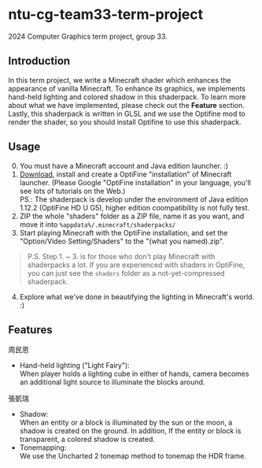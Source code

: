 # ntu-cg-team33-term-project

2024 Computer Graphics term project, group 33.

## Introduction

In this term project, we write a Minecraft shader which enhances the appearance of vanilla Minecraft.
To enhance its graphics, we implements hand-held lighting and colored shadow in this shaderpack.
To learn more about what we have implemented, please check out the **Feature** section.
Lastly, this shaderpack is written in GLSL and we use the Optifine mod to render the shader, so you should install Optifine to use this shaderpack.

## Usage  

0. You must have a Minecraft account and Java edition launcher. :)
1. [Download](https://www.optifine.net/downloads), install and create a OptiFine "installation" of Minecraft launcher. (Please Google "OptiFine installation" in your language, you'll see lots of tutorials on the Web.)  
PS.: The shaderpack is develop under the environment of Java edition 1.12.2 (OptiFine HD U G5), higher edition coompatibility is not fully test.  
2. ZIP the whole "shaders" folder as a ZIP file, name it as you want, and move it into ```%appdata%/.minecraft/shaderpacks/```
3. Start playing Minecraft with the OptiFine installation, and set the "Option/Video Setting/Shaders" to the "(what you named).zip".
> P.S. Step 1. ~ 3. is for those who don't play Minecraft with shaderpacks a lot. If you are experienced with shaders in OptiFine, you can just see the ```shaders``` folder as a not-yet-compressed shaderpack.  
4. Explore what we've done in beautifying the lighting in Minecraft's world. :)  

## Features  

周民恩
* Hand-held lighting ("Light Fairy"):  
When player holds a lighting cube in either of hands, camera becomes an additional light source to illuminate the blocks around.  

張凱瑞
* Shadow:  
When an entity or a block is illuminated by the sun or the moon, a shadow is created on the ground. In addition, If the entity or block is transparent, a colored shadow is created.
* Tonemapping:  
We use the Uncharted 2 tonemap method to tonemap the HDR frame.

